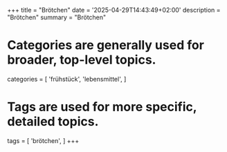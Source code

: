 +++
title = "Brötchen"
date = '2025-04-29T14:43:49+02:00'
description = "Brötchen"
summary = "Brötchen"
# Categories are generally used for broader, top-level topics.
categories = [
 'frühstück',
 'lebensmittel',
]
# Tags are used for more specific, detailed topics.
tags = [
 'brötchen',
]
+++
